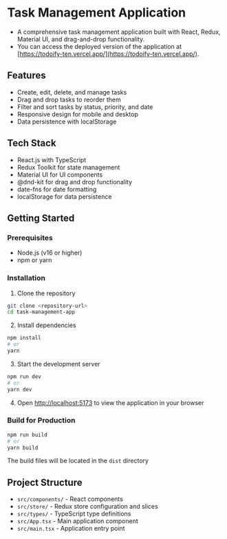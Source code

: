 # Task Management Application

- A comprehensive task management application built with React, Redux, Material UI, and drag-and-drop functionality.
- You can access the deployed version of the application at [https://todoify-ten.vercel.app/](https://todoify-ten.vercel.app/).

## Features

- Create, edit, delete, and manage tasks
- Drag and drop tasks to reorder them
- Filter and sort tasks by status, priority, and date
- Responsive design for mobile and desktop
- Data persistence with localStorage

## Tech Stack

- React.js with TypeScript
- Redux Toolkit for state management
- Material UI for UI components
- @dnd-kit for drag and drop functionality
- date-fns for date formatting
- localStorage for data persistence

## Getting Started

### Prerequisites

- Node.js (v16 or higher)
- npm or yarn

### Installation

1. Clone the repository
```bash
git clone <repository-url>
cd task-management-app
```

2. Install dependencies
```bash
npm install
# or
yarn
```

3. Start the development server
```bash
npm run dev
# or
yarn dev
```

4. Open [http://localhost:5173](http://localhost:5173) to view the application in your browser

### Build for Production

```bash
npm run build
# or
yarn build
```

The build files will be located in the `dist` directory

## Project Structure

- `src/components/` - React components
- `src/store/` - Redux store configuration and slices
- `src/types/` - TypeScript type definitions
- `src/App.tsx` - Main application component
- `src/main.tsx` - Application entry point
